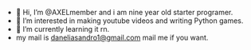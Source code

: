 - 👋 Hi, I’m @AXELmember and i am nine year old starter programer.
- 👀 I’m interested in making youtube videos and writing Python games.
- 🌱 I’m currently learning it rn.
- my mail is daneliasandro1@gmail.com mail me if you want.

<!---
AXELmember/AXELmember is a ✨ special ✨ repository because its `README.md` (this file) appears on your GitHub profile.
You can click the Preview link to take a look at your changes.
--->
